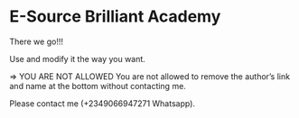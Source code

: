 # E-Source Brilliant Academy

 There we go!!!

 Use and modify it the way you want.

 => YOU ARE NOT ALLOWED
  You are not allowed to remove the author’s link and name at the bottom without contacting me.

 Please contact me (+2349066947271 Whatsapp).
